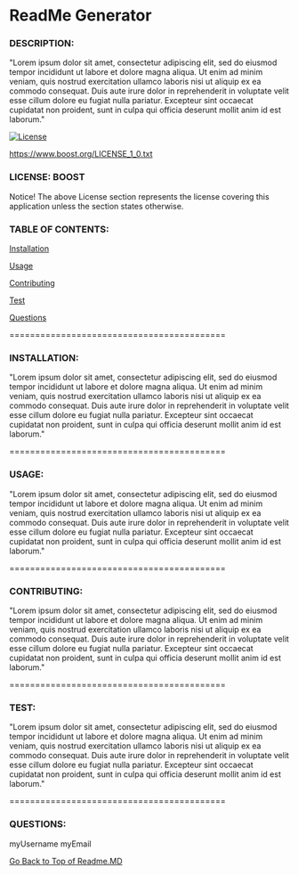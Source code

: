 # ReadMe Generator
  <a name="top"></a>

  ### DESCRIPTION: 
  "Lorem ipsum dolor sit amet, consectetur adipiscing elit, sed do eiusmod tempor incididunt ut labore et dolore magna aliqua. Ut enim ad minim veniam, quis nostrud exercitation ullamco laboris nisi ut aliquip ex ea commodo consequat. Duis aute irure dolor in reprehenderit in voluptate velit esse cillum dolore eu fugiat nulla pariatur. Excepteur sint occaecat cupidatat non proident, sunt in culpa qui officia deserunt mollit anim id est laborum."


[![License](https://img.shields.io/badge/License-Boost_1.0-lightblue.svg)](https://www.boost.org/LICENSE_1_0.txt)

  https://www.boost.org/LICENSE_1_0.txt
  
  ### LICENSE: BOOST
  
  Notice! The above License section represents the license covering this application unless the section states otherwise.
  


  ### TABLE OF CONTENTS:
  
  [Installation](#installation)

  [Usage](#usage)

  [Contributing](#contributing)

  [Test](#test)

  [Questions](#questions)

  ==========================================
  
  <a name="installation"></a> 
  ### INSTALLATION: 
  "Lorem ipsum dolor sit amet, consectetur adipiscing elit, sed do eiusmod tempor incididunt ut labore et dolore magna aliqua. Ut enim ad minim veniam, quis nostrud exercitation ullamco laboris nisi ut aliquip ex ea commodo consequat. Duis aute irure dolor in reprehenderit in voluptate velit esse cillum dolore eu fugiat nulla pariatur. Excepteur sint occaecat cupidatat non proident, sunt in culpa qui officia deserunt mollit anim id est laborum."

  ==========================================

  <a name="usage"></a> 
  ### USAGE: 
  "Lorem ipsum dolor sit amet, consectetur adipiscing elit, sed do eiusmod tempor incididunt ut labore et dolore magna aliqua. Ut enim ad minim veniam, quis nostrud exercitation ullamco laboris nisi ut aliquip ex ea commodo consequat. Duis aute irure dolor in reprehenderit in voluptate velit esse cillum dolore eu fugiat nulla pariatur. Excepteur sint occaecat cupidatat non proident, sunt in culpa qui officia deserunt mollit anim id est laborum."

  ==========================================

  <a name="contributing"></a> 
  ### CONTRIBUTING: 
  "Lorem ipsum dolor sit amet, consectetur adipiscing elit, sed do eiusmod tempor incididunt ut labore et dolore magna aliqua. Ut enim ad minim veniam, quis nostrud exercitation ullamco laboris nisi ut aliquip ex ea commodo consequat. Duis aute irure dolor in reprehenderit in voluptate velit esse cillum dolore eu fugiat nulla pariatur. Excepteur sint occaecat cupidatat non proident, sunt in culpa qui officia deserunt mollit anim id est laborum."

  ==========================================

  <a name="test"></a> 
  ### TEST: 
  "Lorem ipsum dolor sit amet, consectetur adipiscing elit, sed do eiusmod tempor incididunt ut labore et dolore magna aliqua. Ut enim ad minim veniam, quis nostrud exercitation ullamco laboris nisi ut aliquip ex ea commodo consequat. Duis aute irure dolor in reprehenderit in voluptate velit esse cillum dolore eu fugiat nulla pariatur. Excepteur sint occaecat cupidatat non proident, sunt in culpa qui officia deserunt mollit anim id est laborum."
  
  ==========================================

  <a name="questions"></a> 
  ### QUESTIONS: 
  myUsername        myEmail

  [Go Back to Top of Readme.MD](#top)
  